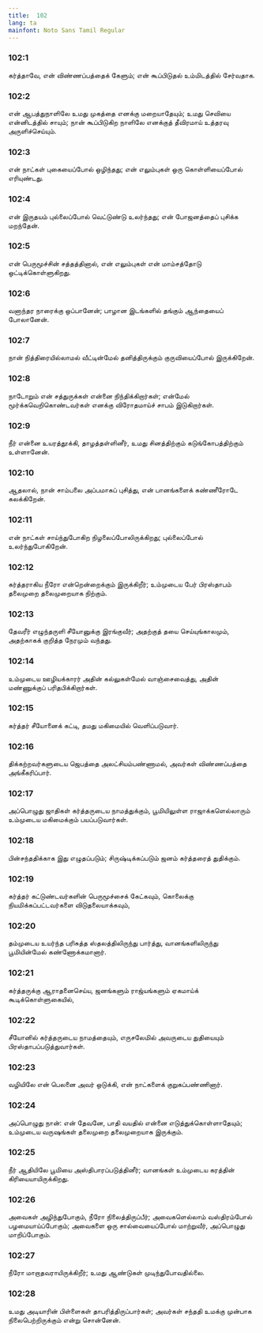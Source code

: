 ```yaml
---
title:  102
lang: ta
mainfont: Noto Sans Tamil Regular
---
```


###  102:1

கர்த்தாவே, என் விண்ணப்பத்தைக் கேளும்; என் கூப்பிடுதல் உம்மிடத்தில் சேர்வதாக.

###  102:2

என் ஆபத்துநாளிலே உமது முகத்தை எனக்கு மறையாதேயும்; உமது செவியை என்னிடத்தில் சாயும்; நான் கூப்பிடுகிற நாளிலே எனக்குத் தீவிரமாய் உத்தரவு அருளிச்செய்யும்.

###  102:3

என் நாட்கள் புகையைப்போல் ஒழிந்தது; என் எலும்புகள் ஒரு கொள்ளியைப்போல் எரியுண்டது.

###  102:4

என் இருதயம் புல்லைப்போல் வெட்டுண்டு உலர்ந்தது; என் போஜனத்தைப் புசிக்க மறந்தேன்.

###  102:5

என் பெருமூச்சின் சத்தத்தினால், என் எலும்புகள் என் மாம்சத்தோடு ஒட்டிக்கொள்ளுகிறது.

###  102:6

வனாந்தர நாரைக்கு ஒப்பானேன்; பாழான இடங்களில் தங்கும் ஆந்தையைப் போலானேன்.

###  102:7

நான் நித்திரையில்லாமல் வீட்டின்மேல் தனித்திருக்கும் குருவியைப்போல் இருக்கிறேன்.

###  102:8

நாடோறும் என் சத்துருக்கள் என்னை நிந்திக்கிறார்கள்; என்மேல் மூர்க்கவெறிகொண்டவர்கள் எனக்கு விரோதமாய்ச் சாபம் இடுகிறார்கள்.

###  102:9

நீர் என்னை உயரத்தூக்கி, தாழத்தள்ளினீர், உமது சினத்திற்கும் கடுங்கோபத்திற்கும் உள்ளானேன்.

###  102:10

ஆதலால், நான் சாம்பலை அப்பமாகப் புசித்து, என் பானங்களைக் கண்ணீரோடே கலக்கிறேன்.

###  102:11

என் நாட்கள் சாய்ந்துபோகிற நிழலைப்போலிருக்கிறது; புல்லைப்போல் உலர்ந்துபோகிறேன்.

###  102:12

கர்த்தராகிய நீரோ என்றென்றைக்கும் இருக்கிறீர்; உம்முடைய பேர் பிரஸ்தாபம் தலைமுறை தலைமுறையாக நிற்கும்.

###  102:13

தேவரீர் எழுந்தருளி சீயோனுக்கு இரங்குவீர்; அதற்குத் தயை செய்யுங்காலமும், அதற்காகக் குறித்த நேரமும் வந்தது.

###  102:14

உம்முடைய ஊழியக்காரர் அதின் கல்லுகள்மேல் வாஞ்சைவைத்து, அதின் மண்ணுக்குப் பரிதபிக்கிறார்கள்.

###  102:15

கர்த்தர் சீயோனைக் கட்டி, தமது மகிமையில் வெளிப்படுவார்.

###  102:16

திக்கற்றவர்களுடைய ஜெபத்தை அலட்சியம்பண்ணாமல், அவர்கள் விண்ணப்பத்தை அங்கீகரிப்பார்.

###  102:17

அப்பொழுது ஜாதிகள் கர்த்தருடைய நாமத்துக்கும், பூமியிலுள்ள ராஜாக்களெல்லாரும் உம்முடைய மகிமைக்கும் பயப்படுவார்கள்.

###  102:18

பின்சந்ததிக்காக இது எழுதப்படும்; சிருஷ்டிக்கப்படும் ஜனம் கர்த்தரைத் துதிக்கும்.

###  102:19

கர்த்தர் கட்டுண்டவர்களின் பெருமூச்சைக் கேட்கவும், கொலைக்கு நியமிக்கப்பட்டவர்களை விடுதலையாக்கவும்,

###  102:20

தம்முடைய உயர்ந்த பரிசுத்த ஸ்தலத்திலிருந்து பார்த்து, வானங்களிலிருந்து பூமியின்மேல் கண்ணோக்கமானார்.

###  102:21

கர்த்தருக்கு ஆராதனைசெய்ய, ஜனங்களும் ராஜ்யங்களும் ஏகமாய்க் கூடிக்கொள்ளுகையில்,

###  102:22

சீயோனில் கர்த்தருடைய நாமத்தையும், எருசலேமில் அவருடைய துதியையும் பிரஸ்தாபப்படுத்துவார்கள்.

###  102:23

வழியிலே என் பெலனை அவர் ஒடுக்கி, என் நாட்களைக் குறுகப்பண்ணினார்.

###  102:24

அப்பொழுது நான்: என் தேவனே, பாதி வயதில் என்னை எடுத்துக்கொள்ளாதேயும்; உம்முடைய வருஷங்கள் தலைமுறை தலைமுறையாக இருக்கும்.

###  102:25

நீர் ஆதியிலே பூமியை அஸ்திபாரப்படுத்தினீர்; வானங்கள் உம்முடைய கரத்தின் கிரியையாயிருக்கிறது.

###  102:26

அவைகள் அழிந்துபோகும், நீரோ நிலைத்திருப்பீர்; அவைகளெல்லாம் வஸ்திரம்போல் பழமையாய்ப்போகும்; அவைகளை ஒரு சால்வையைப்போல் மாற்றுவீர், அப்பொழுது மாறிப்போகும்.

###  102:27

நீரோ மாறாதவராயிருக்கிறீர்; உமது ஆண்டுகள் முடிந்துபோவதில்லை.

###  102:28

உமது அடியாரின் பிள்ளைகள் தாபரித்திருப்பார்கள்; அவர்கள் சந்ததி உமக்கு முன்பாக நிலைபெற்றிருக்கும் என்று சொன்னேன்.

